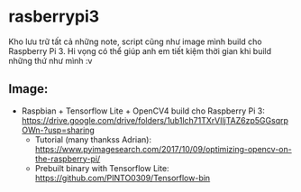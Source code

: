 # rasberrypi3
Kho lưu trữ tất cả những note, script cũng như image mình build cho Raspberry Pi 3. Hi vọng có thể giúp anh em tiết kiệm thời gian khi build những thứ như mình :v


## Image:  
- Raspbian + Tensorflow Lite + OpenCV4 build cho Raspberry Pi 3:  
  https://drive.google.com/drive/folders/1ub1lch71TXrVIljTAZ6zp5GGsqrpOWn-?usp=sharing  
  - Tutorial (many thankss Adrian): https://www.pyimagesearch.com/2017/10/09/optimizing-opencv-on-the-raspberry-pi/  
  - Prebuilt binary with Tensorflow Lite: https://github.com/PINTO0309/Tensorflow-bin  
